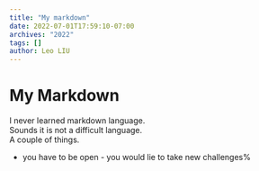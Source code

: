 ```yaml
---
title: "My markdown"
date: 2022-07-01T17:59:10-07:00
archives: "2022"
tags: []
author: Leo LIU
---
```


 
   # My Markdown 

I never learned markdown language.  
Sounds it is not a difficult language.  
A couple of things. 
- you have to be open
		- you would lie to take new challenges%